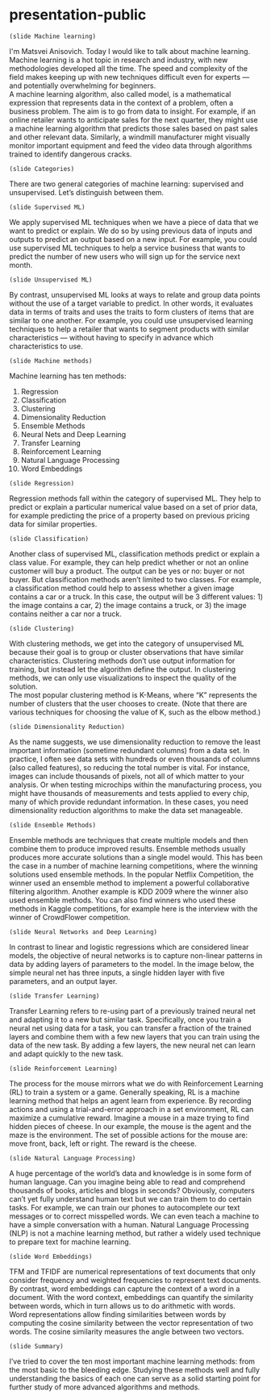 # presentation-public

`(slide Machine learning)`

I'm Matsvei Anisovich. Today I would like to talk about machine learning.  
Machine learning is a hot topic in research and industry, with new methodologies developed all the time. 
The speed and complexity of the field makes keeping up with new techniques difficult even for experts — and potentially
overwhelming for beginners.  
A machine learning algorithm, also called model, is a mathematical expression that represents data in the context of a problem, 
often a business problem. The aim is to go from data to insight. For example, if an online retailer wants to anticipate sales for 
the next quarter, they might use a machine learning algorithm that predicts those sales based on past sales and other relevant data.
Similarly, a windmill manufacturer might visually monitor important equipment and feed the video data through algorithms trained to
identify dangerous cracks.  

`(slide Сategories)`

There are two general categories of machine learning: supervised and unsupervised. Let’s distinguish between them.

`(slide Supervised ML)`

We apply supervised ML techniques when we have a piece of data that we want to predict or explain. We do so by using previous data 
of inputs and outputs to predict an output based on a new input. For example, you could use supervised ML techniques to help a 
service business that wants to predict the number of new users who will sign up for the service next month.

`(slide Unsupervised ML)`

By contrast, unsupervised ML looks at ways to relate and group data points without the use of a target variable to predict. In other
words, it evaluates data in terms of traits and uses the traits to form clusters of items that are similar to one another. For example,
you could use unsupervised learning techniques to help a retailer that wants to segment products with similar characteristics — without
having to specify in advance which characteristics to use.

`(slide Machine methods)`

Machine learning has ten methods:
1.	Regression
2.	Classification
3.	Clustering
4.	Dimensionality Reduction
5.	Ensemble Methods
6.	Neural Nets and Deep Learning
7.	Transfer Learning
8.	Reinforcement Learning
9.	Natural Language Processing
10.	Word Embeddings

`(slide Regression)`

Regression methods fall within the category of supervised ML. They help to predict or explain a particular numerical value based on a 
set of prior data, for example predicting the price of a property based on previous pricing data for similar properties.

`(slide Classification)`

Another class of supervised ML, classification methods predict or explain a class value. For example, they can help predict whether or 
not an online customer will buy a product. The output can be yes or no: buyer or not buyer. But classification methods aren’t limited
to two classes. For example, a classification method could help to assess whether a given image contains a car or a truck. In this
case, the output will be 3 different values: 1) the image contains a car, 2) the image contains a truck, or 3) the image contains
neither a car nor a truck.

`(slide Clustering)`

With clustering methods, we get into the category of unsupervised ML because their goal is to group or cluster observations that have 
similar characteristics. Clustering methods don’t use output information for training, but instead let the algorithm define the output.
In clustering methods, we can only use visualizations to inspect the quality of the solution.  
The most popular clustering method is K-Means, where “K” represents the number of clusters that the user chooses to create.
(Note that there are various techniques for choosing the value of K, such as the elbow method.)

`(slide Dimensionality Reduction)`

As the name suggests, we use dimensionality reduction to remove the least important information (sometime redundant columns) from a 
data set. In practice, I often see data sets with hundreds or even thousands of columns (also called features), so reducing the total
number is vital. For instance, images can include thousands of pixels, not all of which matter to your analysis. Or when testing 
microchips within the manufacturing process, you might have thousands of measurements and tests applied to every chip, many of which 
provide redundant information. In these cases, you need dimensionality reduction algorithms to make the data set manageable.

`(slide Ensemble Methods)`

Ensemble methods are techniques that create multiple models and then combine them to produce improved results. Ensemble methods usually
produces more accurate solutions than a single model would. This has been the case in a number of machine learning competitions, where 
the winning solutions used ensemble methods. In the popular Netflix Competition, the winner used an ensemble method to implement a
powerful collaborative filtering algorithm. Another example is KDD 2009 where the winner also used ensemble methods. You can also find 
winners who used these methods in Kaggle competitions, for example here is the interview with the winner of CrowdFlower competition.

`(slide Neural Networks and Deep Learning)`

In contrast to linear and logistic regressions which are considered linear models, the objective of neural networks is to capture 
non-linear patterns in data by adding layers of parameters to the model. In the image below, the simple neural net has three inputs, a 
single hidden layer with five parameters, and an output layer.

`(slide Transfer Learning)`

Transfer Learning refers to re-using part of a previously trained neural net and adapting it to a new but similar task. Specifically, once you train a neural net using data for a task, you can transfer a fraction of the trained layers and combine them with a few new layers that you can train using the data of the new task. By adding a few layers, the new neural net can learn and adapt quickly to the new task.

`(slide Reinforcement Learning)`

The process for the mouse mirrors what we do with Reinforcement Learning (RL) to train a system or a game. Generally speaking, RL is a
machine learning method that helps an agent learn from experience. By recording actions and using a trial-and-error approach in a set
environment, RL can maximize a cumulative reward. Imagine a mouse in a maze trying to find hidden pieces of cheese. In our example,
the mouse is the agent and the maze is the environment. The set of possible actions for the mouse are: move front, back, left or right.
The reward is the cheese.

`(slide Natural Language Processing)`

A huge percentage of the world’s data and knowledge is in some form of human language. Can you imagine being able to read and
comprehend thousands of books, articles and blogs in seconds? Obviously, computers can’t yet fully understand human text but we can
train them to do certain tasks. For example, we can train our phones to autocomplete our text messages or to correct misspelled words. 
We can even teach a machine to have a simple conversation with a human. Natural Language Processing (NLP) is not a machine learning
method, but rather a widely used technique to prepare text for machine learning.

`(slide Word Embeddings)`

TFM and TFIDF are numerical representations of text documents that only consider frequency and weighted frequencies to represent text 
documents. By contrast, word embeddings can capture the context of a word in a document. With the word context, embeddings can quantify
the similarity between words, which in turn allows us to do arithmetic with words.  
Word representations allow finding similarities between words by computing the cosine similarity between the vector representation
of two words. The cosine similarity measures the angle between two vectors.

`(slide Summary)`

I’ve tried to cover the ten most important machine learning methods: from the most basic to the bleeding edge. Studying these methods 
well and fully understanding the basics of each one can serve as a solid starting point for further study of more advanced algorithms
and methods.



